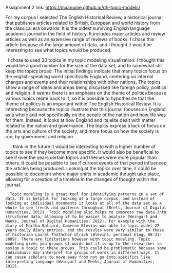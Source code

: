 
Assignment 2 link: https://maanume.github.io/dh-topic-models/


   For my corpus I selected The English Historical Review, a historical journal that publishes articles related to British, European and world history from the classical era onwards. It is the oldest surviving English language academic journal in the field of history. It includes major articles and review articles as well as an extensive range of reviews of books. I chose this article because of the large amount of data, and I thought it would be interesting to see what topics would be produced.
   
   I chose to used 30 topics in my topic modeling visualization. I thought this would be a good number for the size of the data set, and to somewhat still keep the topics broad. The initial findings indicate that many topics focus on the english-speaking world specifically England, centering on internal changes and events and their relationships with other nations. The topics show a range of ideas and areas being discussed like foreign policy, politics and religion. It seems there is an emphasis on the theme of politics because various topics relate back to it, so it is possible to hypothesize that the theme of politics is an important within The English Historical Review. It is interesting because the topics illustrate that this journal focuses on England as a whole and not specifically on the people of the nation and how life was for them. Instead, it  looks at how England and its elite dealt with matter related to the nation and governance. The topics express a lack of focus on the arts and culture of the society, and more focus on how the society is run, by government and religion. 
   
      I think in the future it would be interesting to with a higher number of topics to see if they become more specific. It would also be beneficial to see if over the years certain topics and themes were more popular than others. It could be possible to see if current events of that period influenced the articles being produced. Looking at the topics over time, it could be possible to document where major shifts in academic thought take place, allowing for a creation of a timeline in the changes of thought within the journal.
      
      Topic modeling is a great tool for identifying patterns in a set of data. It is helpful for looking at a large corpus, and instead of looking at individual documents it looks at all of the data set as a whole to see trends and patterns throughout (Brett, Journal of Digital Humanities, 2012). Topic modeling also helps to compress raw data into structured data, allowing it to be easier to analyze (Weingart and Meeks, Journal of Digital Humanities, 2012). For example with the diary of Martha Ballard, Cameron Blevins was able to topic model 27 years daily diary entries, and the results were very similar to those of historian Laurel Thathcher Ulrich (Blevins, personal blog, 08-31-2009). There are limitations however with topic modeling. Topic modeling gives you groups of words but it is up to the researcher to assign a topic to these groups. This could be problematic because some individuals may interpret the groups of words in different ways. It can cause scholars to move away from not go into specifics like interpreting language (Weingart and Meeks, Journal of Humanities, 2012). 
